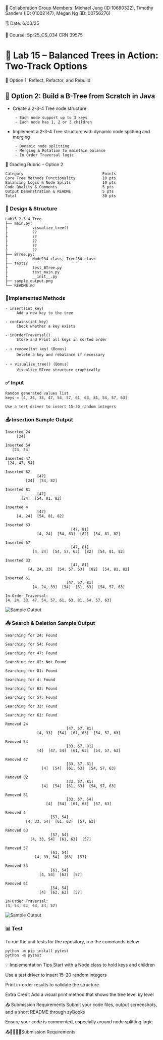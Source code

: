 💬 Collaboration Group Members: Michael Jung (ID:10680322), Timothy Sanders (ID: 01002147), Megan Ng (ID: 00756276)

🗓 Date: 6/03/25

📌 Course: Spr25_CS_034 CRN 39575

# 🌳 Lab 15 – Balanced Trees in Action: Two-Track Options

🔧 Option 1: Reflect, Refactor, and Rebuild

## 🧪 Option 2: Build a B-Tree from Scratch in Java

- Create a 2-3-4 Tree node structure
  
       - Each node support up to 3 keys
       - Each node has 1, 2 or 3 children
- Implement a 2-3-4 Tree structure with dynamic node splitting and merging
  
       - Dynamic node splitting
       - Merging & Rotation to maintain balance
       - In Order Traversal logic


🧾 Grading Rubric – Option 2
```
Category	                               Points
Core Tree Methods Functionality	           10 pts
Balancing Logic & Node Splits	           10 pts
Code Quality & Comments	                   5 pts
Output Demonstration & README	           5 pts
Total	                                   30 pts
```
### 🧠 Design & Structure
```
Lab15 2-3-4 Tree
├── main.py:
├           visualize_tree()
├           ??
├           ??
├           ??
├           ??
├           ??
├── BTree.py: 
├           Node234 class, Tree234 class
├── tests/
├           test_BTree.py
├           test_main.py
├           __init__.py  
├── sample_output.png
└── README.md
```
### 🔨Implemented Methods
```
- insert(int key)
     Add a new key to the tree

- contains(int key)
     Check whether a key exists

- inOrderTraversal()
     Store and Print all keys in sorted order

- ⭐ remove(int key) (Bonus)
     Delete a key and rebalance if necessary

- ⭐ visualize_tree() (Bonus)
     Visualize BTree structure graphically
```
### ✅ Input
```
Random generated values list
keys = [4, 24, 33, 47, 54, 57, 61, 63, 81, 54, 57, 63]
```
```
Use a test driver to insert 15–20 random integers
```

### 📤 Insertion Sample Output
```
Inserted 24
     [24]

Inserted 54
   [24, 54]

Inserted 47
 [24, 47, 54]

Inserted 82
              [47]
         [24]  [54, 82]

Inserted 81
              [47]
       [24]  [54, 81, 82]

Inserted 4
              [47]
     [4, 24]  [54, 81, 82]

Inserted 63
                             [47, 81]
              [4, 24]  [54, 63]  [82]  [54, 81, 82]

Inserted 57
                             [47, 81]
            [4, 24]  [54, 57, 63]  [82]  [54, 81, 82]

Inserted 33
                             [47, 81]
          [4, 24, 33]  [54, 57, 63]  [82]  [54, 81, 82]

Inserted 61
                           [47, 57, 81]
            [4, 24, 33]  [54]  [61, 63]  [54, 57, 63]

In-Order Traversal:
[4, 24, 33, 47, 54, 57, 61, 63, 81, 54, 57, 63]
```
![Sample Output](sample_output_01.png)

### 📤 Search & Deletion Sample Output
```
Searching for 24: Found

Searching for 54: Found

Searching for 47: Found

Searching for 82: Not Found

Searching for 81: Found

Searching for 4: Found

Searching for 63: Found

Searching for 57: Found

Searching for 33: Found

Searching for 61: Found

Removed 24
                           [47, 57, 81]
              [4, 33]  [54]  [61, 63]  [54, 57, 63]

Removed 54
                           [33, 57, 81]
              [4]  [47, 54]  [61, 63]  [54, 57, 63]

Removed 47
                           [33, 57, 81]
                [4]  [54]  [61, 63]  [54, 57, 63]

Removed 82
                           [33, 57, 81]
                [4]  [54]  [61, 63]  [54, 57, 63]

Removed 81
                           [33, 57, 54]
                  [4]  [54]  [61, 63]  [57, 63]

Removed 4
                    [57, 54]
         [4, 33, 54]  [61, 63]  [57, 63]

Removed 63
                    [57, 54]
           [4, 33, 54]  [61, 63]  [57]

Removed 57
                    [61, 54]
             [4, 33, 54]  [63]  [57]

Removed 33
                    [61, 54]
               [4, 54]  [63]  [57]

Removed 61
                    [54, 54]
               [4]  [63, 63]  [57]

In-Order Traversal:
[4, 54, 63, 63, 54, 57]
```
![Sample Output](sample_output_02.png)

### 📊 Test
To run the unit tests for the repository, run the commands below
```
python -m pip install pytest
python -m pytest
```

💡 Implementation Tips
Start with a Node class to hold keys and children

Use a test driver to insert 15–20 random integers

Print in-order results to validate the structure

 Extra Credit
Add a visual print method that shows the tree level by level

📤 Submission Requirements
Submit your code files, output screenshots, and a short README through zyBooks

Ensure your code is commented, especially around node splitting logic

📤🧾✅✅✅Submission Requirements


